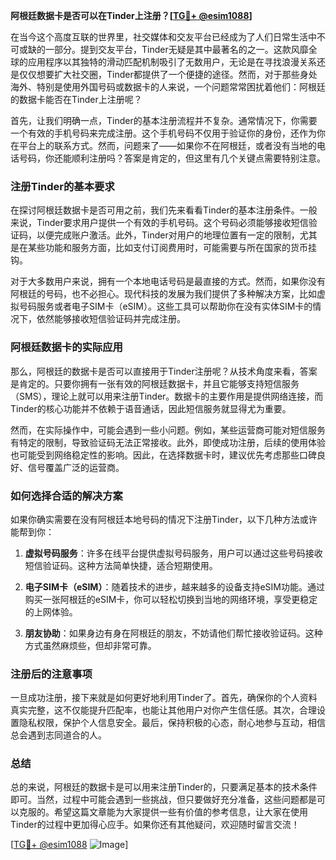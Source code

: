 **阿根廷数据卡是否可以在Tinder上注册？[[TG💪+ @esim1088](https://t.me/s/esim1088)]**

在当今这个高度互联的世界里，社交媒体和交友平台已经成为了人们日常生活中不可或缺的一部分。提到交友平台，Tinder无疑是其中最著名的之一。这款风靡全球的应用程序以其独特的滑动匹配机制吸引了无数用户，无论是在寻找浪漫关系还是仅仅想要扩大社交圈，Tinder都提供了一个便捷的途径。然而，对于那些身处海外、特别是使用外国号码或数据卡的人来说，一个问题常常困扰着他们：阿根廷的数据卡能否在Tinder上注册呢？

首先，让我们明确一点，Tinder的基本注册流程并不复杂。通常情况下，你需要一个有效的手机号码来完成注册。这个手机号码不仅用于验证你的身份，还作为你在平台上的联系方式。然而，问题来了——如果你不在阿根廷，或者没有当地的电话号码，你还能顺利注册吗？答案是肯定的，但这里有几个关键点需要特别注意。

### **注册Tinder的基本要求**

在探讨阿根廷数据卡是否可用之前，我们先来看看Tinder的基本注册条件。一般来说，Tinder要求用户提供一个有效的手机号码。这个号码必须能够接收短信验证码，以便完成账户激活。此外，Tinder对用户的地理位置有一定的限制，尤其是在某些功能和服务方面，比如支付订阅费用时，可能需要与所在国家的货币挂钩。

对于大多数用户来说，拥有一个本地电话号码是最直接的方式。然而，如果你没有阿根廷的号码，也不必担心。现代科技的发展为我们提供了多种解决方案，比如虚拟号码服务或者电子SIM卡（eSIM）。这些工具可以帮助你在没有实体SIM卡的情况下，依然能够接收短信验证码并完成注册。

### **阿根廷数据卡的实际应用**

那么，阿根廷的数据卡是否可以直接用于Tinder注册呢？从技术角度来看，答案是肯定的。只要你拥有一张有效的阿根廷数据卡，并且它能够支持短信服务（SMS），理论上就可以用来注册Tinder。数据卡的主要作用是提供网络连接，而Tinder的核心功能并不依赖于语音通话，因此短信服务就显得尤为重要。

然而，在实际操作中，可能会遇到一些小问题。例如，某些运营商可能对短信服务有特定的限制，导致验证码无法正常接收。此外，即使成功注册，后续的使用体验也可能受到网络稳定性的影响。因此，在选择数据卡时，建议优先考虑那些口碑良好、信号覆盖广泛的运营商。

### **如何选择合适的解决方案**

如果你确实需要在没有阿根廷本地号码的情况下注册Tinder，以下几种方法或许能帮到你：

1. **虚拟号码服务**：许多在线平台提供虚拟号码服务，用户可以通过这些号码接收短信验证码。这种方法简单快捷，适合短期使用。
   
2. **电子SIM卡（eSIM）**：随着技术的进步，越来越多的设备支持eSIM功能。通过购买一张阿根廷的eSIM卡，你可以轻松切换到当地的网络环境，享受更稳定的上网体验。

3. **朋友协助**：如果身边有身在阿根廷的朋友，不妨请他们帮忙接收验证码。这种方式虽然麻烦些，但却非常可靠。

### **注册后的注意事项**

一旦成功注册，接下来就是如何更好地利用Tinder了。首先，确保你的个人资料真实完整，这不仅能提升匹配率，也能让其他用户对你产生信任感。其次，合理设置隐私权限，保护个人信息安全。最后，保持积极的心态，耐心地参与互动，相信总会遇到志同道合的人。

### **总结**

总的来说，阿根廷的数据卡是可以用来注册Tinder的，只要满足基本的技术条件即可。当然，过程中可能会遇到一些挑战，但只要做好充分准备，这些问题都是可以克服的。希望这篇文章能为大家提供一些有价值的参考信息，让大家在使用Tinder的过程中更加得心应手。如果你还有其他疑问，欢迎随时留言交流！

[[TG💪+ @esim1088](https://t.me/s/esim1088) ![Image](https://i.postimg.cc/4NQfJmqS/Snipaste-2025-05-13-00-14-12.png)]